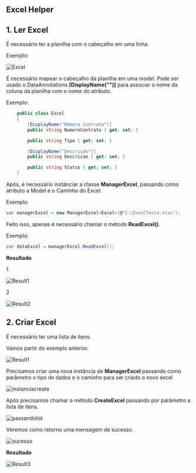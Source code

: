 <h2>Excel Helper</h2>



<h2>1. Ler Excel</h2>
É necessário ter a planilha com o cabeçalho em uma linha.
<p>Exemplo: </p>

![Excel](https://i.ibb.co/VgGKQcw/excel.png)


É necessário mapear o cabeçalho da planilha em uma model. Pode ser usado o DataAnnotations <b>[DisplayName("")]</b> para associar o nome da coluna da planilha com o nome do atributo.
<p>Exemplo:</p>

```csharp
    public class Excel
    {
        [DisplayName("Número Contrato")]
        public string NumeroContrato { get; set; }

        public string Tipo { get; set; }

        [DisplayName("Descrição")]
        public string Descricao { get; set; }

        public string Status { get; set; }
    }
```
    
Após, é necessário instânciar a classe <b>ManagerExcel</b>, passando como atributo a Model e o Caminho do Excel.
<p>Exemplo:</p>

 ```csharp
 var managerExcel = new ManagerExcel<Excel>(@"C:\ExcelTeste.xlsx");
 ```
 
 Feito isso, apenas é necessário chamar o método <b>ReadExcel()</b>. 
 <p>Exemplo:</p>
 
  ```csharp
  var dataExcel = managerExcel.ReadExcel();
  ```
  
 <b>Resultado</b>
 <p>1</p>
 
 ![Result1](https://i.ibb.co/y0qsdzk/result-1.png)
 
 <p>2</p>
 
 ![Result2](https://i.ibb.co/tHJ5rmp/result-2.png)
 
 
 <h2>2. Criar Excel</h2>
 
 <p>É necessário ter uma lista de itens.</p>
 <p>Vamos partir do exemplo anterior.</p>
 
 ![Result1](https://i.ibb.co/y0qsdzk/result-1.png)
 
 <p>Precisamos criar uma nova instância de <b>ManagerExcel</b> passando como parâmetro o tipo de dados e o caminho para ser criado o novo excel</p>
 
 ![instanciacreate](https://i.ibb.co/NpSftq5/create-excel.png)
 
 <p>Após precisamos chamar o método <b>CreateExcel</b> passando por parâmetro a lista de itens.</p>
 
 ![passandolist](https://i.ibb.co/w0GxJqn/createexcelmetodo.png)
 
 <p>Veremos como retorno uma mensagem de sucesso.</p>
 
 ![sucesso](https://i.ibb.co/jTHJkyR/retorno-excelcriado.png)
 
  <b>Resultado</b>
 
 ![Result3](https://i.ibb.co/xqdW3T3/excelcriado.png)
 
